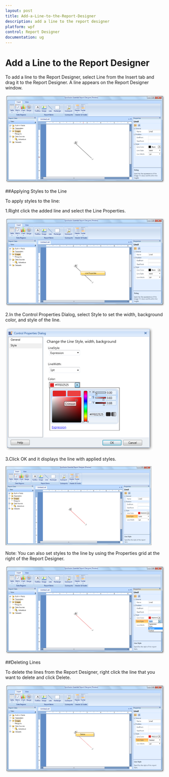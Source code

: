 ```yaml
---
layout: post
title: Add-a-Line-to-the-Report-Designer
description: add a line to the report designer
platform: wpf
control: Report Designer
documentation: ug
---
```


# Add a Line to the Report Designer

To add a line to the Report Designer, select Line from the Insert tab and drag it to the Report Designer. A line appears on the Report Designer window.

![C:/Users/radhas/Desktop/DesignerDocument/sshot-28.png](Add-a-Line-to-the-Report-Designer_images/Add-a-Line-to-the-Report-Designer_img1.png)



##Applying Styles to the Line

To apply styles to the line:

1.Right click the added line and select the Line Properties.



   ![C:/Users/radhas/Desktop/DesignerDocument/sshot-29.png](Add-a-Line-to-the-Report-Designer_images/Add-a-Line-to-the-Report-Designer_img2.png)



2.In the Control Properties Dialog, select Style to set the width, background color, and style of the line.



  ![C:/Users/radhas/Desktop/Image/sshot-29.png](Add-a-Line-to-the-Report-Designer_images/Add-a-Line-to-the-Report-Designer_img3.png)



3.Click OK and it displays the line with applied styles.



  ![](Add-a-Line-to-the-Report-Designer_images/Add-a-Line-to-the-Report-Designer_img4.png)



Note: You can also set styles to the line by using the Properties grid at the right of the Report Designer.



![C:/Users/radhas/Desktop/DesignerDocument/sshot-31.png](Add-a-Line-to-the-Report-Designer_images/Add-a-Line-to-the-Report-Designer_img5.png)



##Deleting Lines 

To delete the lines from the Report Designer, right click the line that you want to delete and click Delete.



![C:/Users/radhas/Desktop/DesignerDocument/sshot-32.png](Add-a-Line-to-the-Report-Designer_images/Add-a-Line-to-the-Report-Designer_img6.png)



